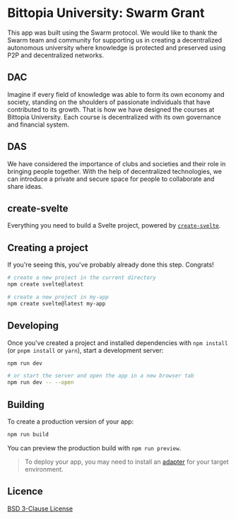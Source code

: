 # Bittopia University: Swarm Grant
This app was built using the Swarm protocol. We would like to thank the Swarm team and community for supporting us in creating a decentralized autonomous university where knowledge is protected and preserved using P2P and decentralized networks.

## DAC
Imagine if every field of knowledge was able to form its own economy and society, standing on the shoulders of passionate individuals that have contributed to its growth. That is how we have designed the courses at Bittopia University. Each course is decentralized with its own governance and financial system.

## DAS
We have considered the importance of clubs and societies and their role in bringing people together. With the help of decentralized technologies, we can introduce a private and secure space for people to collaborate and share ideas.

## create-svelte

Everything you need to build a Svelte project, powered by [`create-svelte`](https://github.com/sveltejs/kit/tree/master/packages/create-svelte).

## Creating a project

If you're seeing this, you've probably already done this step. Congrats!

```bash
# create a new project in the current directory
npm create svelte@latest

# create a new project in my-app
npm create svelte@latest my-app
```

## Developing

Once you've created a project and installed dependencies with `npm install` (or `pnpm install` or `yarn`), start a development server:

```bash
npm run dev

# or start the server and open the app in a new browser tab
npm run dev -- --open
```

## Building

To create a production version of your app:

```bash
npm run build
```

You can preview the production build with `npm run preview`.

> To deploy your app, you may need to install an [adapter](https://kit.svelte.dev/docs/adapters) for your target environment.

## Licence

[BSD 3-Clause License](https://github.com/Bittopia/swarm-grant/blob/main/LICENSE)
